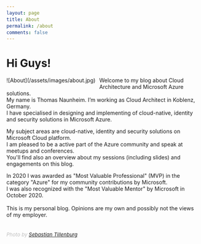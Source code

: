 ```yaml
---
layout: page
title: About
permalink: /about
comments: false
---
```

# Hi Guys!

<div style="float:left;margin:0 10px 10px 0" markdown="1">
![About](/assets/images/about.jpg)
</div>
Welcome to my blog about Cloud Architecture and Microsoft Azure solutions.<br>
My name is Thomas Naunheim. I’m working as Cloud Architect in Koblenz, Germany.<br>
I have specialised in designing and implementing of cloud-native, identity and security solutions in Microsoft Azure.<br>

My subject areas are cloud-native, identity and security solutions on Microsoft Cloud platform.<br>
I am pleased to be a active part of the Azure community and speak at meetups and conferences.<br>
You'll find also an overview about my sessions (including slides) and engagements on this blog.<br>

In 2020 I was awarded as "Most Valuable Professional" (MVP) in the category "Azure" for my community contributions by Microsoft.<br>
I was also recognized with the "Most Valuable Mentor" by Microsoft in October 2020.<br><br>
This is my personal blog. Opinions are my own and possibly not the views of my employer.<br><br>	
<span style="color:silver;font-style:italic;font-size:small">Photo by [Sebastian Tillenburg](https://twitter.com/d_eiti?lang=de)</span>
